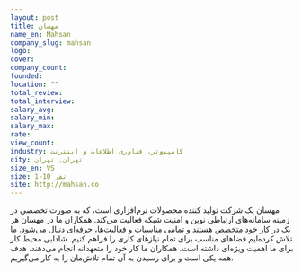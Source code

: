 ```yaml
---
layout: post
title: مهسان
name_en: Mahsan
company_slug: mahsan
logo: 
cover: 
company_count:
founded:
location: ""
total_review: 
total_interview: 
salary_avg: 
salary_min: 
salary_max: 
rate: 
view_count: 
industry: کامپیوتر، فناوری اطلاعات و اینترنت
city: تهران, تهران
size_en: VS
size: 1-10 نفر
site: http://mahsan.co
---
```


مهسان یک شرکت تولید کننده محصولات نرم‌افزاری است، که به صورت تخصصی در زمینه سامانه‌های ارتباطی نوین و امنیت شبکه فعالیت می‌کند. همکاران ما در مهسان هر یک در کار خود متخصص هستند و تمامی مناسبات و فعالیت‌ها، حرفه‌ای دنبال می‌شود. ما تلاش کرده‌ایم فضاهای مناسب برای تمام نیازهای کاری را فراهم کنیم. شادابی محیط کار برای ما اهمیت ویژه‌ای داشته است. همکاران ما کار خود را متعهدانه انجام می‌دهند. هدف همه یکی است و برای رسیدن به آن تمام تلاش‌مان را به کار می‌گیریم.
